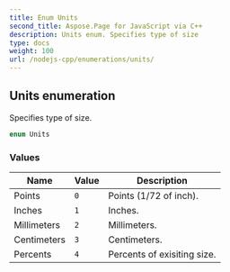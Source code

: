 ```yaml
---
title: Enum Units
second_title: Aspose.Page for JavaScript via C++
description: Units enum. Specifies type of size
type: docs
weight: 100
url: /nodejs-cpp/enumerations/units/
---
```

## Units enumeration

Specifies type of size.

```js
enum Units
```

### Values

| Name       | Value | Description |
| ---        | ---   | --- |
|Points	     | `0`	 | Points (1/72 of inch). |
|Inches	     | `1`	 | Inches. |
|Millimeters | `2`   | Millimeters. |
|Centimeters | `3`   | Centimeters. |
|Percents    | `4`   | Percents of exisiting size. |